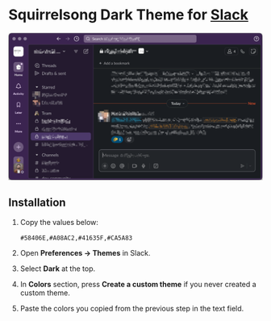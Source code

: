 # Squirrelsong Dark Theme for [Slack](https://slack.com/)

![Squirrelsong Dark theme](screenshot.png)

## Installation

1. Copy the values below:

    ```
    #58406E,#A08AC2,#41635F,#CA5A83
    ```

2. Open **Preferences → Themes** in Slack.
3. Select **Dark** at the top.
4. In **Colors** section, press **Create a custom theme** if you never created a custom theme.
5. Paste the colors you copied from the previous step in the text field.
